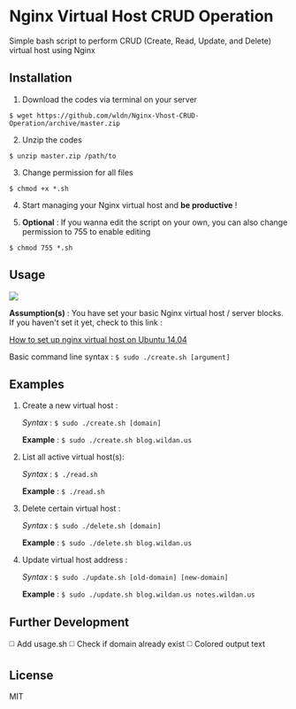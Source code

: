 # Nginx Virtual Host CRUD Operation

Simple bash script to perform CRUD (Create, Read, Update, and Delete) virtual host using Nginx

## Installation
1. Download the codes via terminal on your server

  `$ wget https://github.com/wldn/Nginx-Vhost-CRUD-Operation/archive/master.zip`

2. Unzip the codes

  `$ unzip master.zip /path/to`
  
3. Change permission for all files

  `$ chmod +x *.sh`
  
4. Start managing your Nginx virtual host and **be productive** !

5. **Optional** : If you wanna edit the script on your own, you can also change permission to 755 to enable editing

  `$ chmod 755 *.sh`
  
## Usage

![](http://i.giphy.com/bmJBov60DXOvu.gif)

**Assumption(s)** : You have set your basic Nginx virtual host / server blocks. If you haven't set it yet, check to this link : 

[How to set up nginx virtual host on Ubuntu 14.04](https://www.digitalocean.com/community/tutorials/how-to-set-up-apache-virtual-hosts-on-ubuntu-14-04-lts)

Basic command line syntax :
  `$ sudo ./create.sh [argument]`

## Examples
1. Create a new virtual host : 
   
   *Syntax* : `$ sudo ./create.sh [domain]`

   **Example** : `$ sudo ./create.sh blog.wildan.us`

2. List all active virtual host(s): 
   
   *Syntax* : `$ ./read.sh`

   **Example** : `$ ./read.sh`

3. Delete certain virtual host : 
   
   *Syntax* : `$ sudo ./delete.sh [domain]`

   **Example** : `$ sudo ./delete.sh blog.wildan.us`

4. Update virtual host address : 
   
   *Syntax* : `$ sudo ./update.sh [old-domain] [new-domain]`

   **Example** : `$ sudo ./update.sh blog.wildan.us notes.wildan.us`

## Further Development
:white_medium_square: Add usage.sh
:white_medium_square: Check if domain already exist
:white_medium_square: Colored output text

## License

MIT
